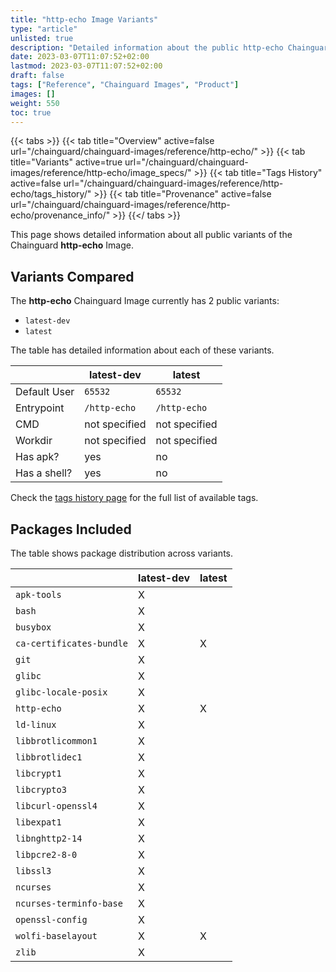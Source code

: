 ```yaml
---
title: "http-echo Image Variants"
type: "article"
unlisted: true
description: "Detailed information about the public http-echo Chainguard Image variants"
date: 2023-03-07T11:07:52+02:00
lastmod: 2023-03-07T11:07:52+02:00
draft: false
tags: ["Reference", "Chainguard Images", "Product"]
images: []
weight: 550
toc: true
---
```


{{< tabs >}}
{{< tab title="Overview" active=false url="/chainguard/chainguard-images/reference/http-echo/" >}}
{{< tab title="Variants" active=true url="/chainguard/chainguard-images/reference/http-echo/image_specs/" >}}
{{< tab title="Tags History" active=false url="/chainguard/chainguard-images/reference/http-echo/tags_history/" >}}
{{< tab title="Provenance" active=false url="/chainguard/chainguard-images/reference/http-echo/provenance_info/" >}}
{{</ tabs >}}

This page shows detailed information about all public variants of the Chainguard **http-echo** Image.

## Variants Compared
The **http-echo** Chainguard Image currently has 2 public variants: 

- `latest-dev`
- `latest`

The table has detailed information about each of these variants.

|              | latest-dev    | latest        |
|--------------|---------------|---------------|
| Default User | `65532`       | `65532`       |
| Entrypoint   | `/http-echo`  | `/http-echo`  |
| CMD          | not specified | not specified |
| Workdir      | not specified | not specified |
| Has apk?     | yes           | no            |
| Has a shell? | yes           | no            |

Check the [tags history page](/chainguard/chainguard-images/reference/http-echo/tags_history/) for the full list of available tags.

## Packages Included
The table shows package distribution across variants.

|                          | latest-dev | latest |
|--------------------------|------------|--------|
| `apk-tools`              | X          |        |
| `bash`                   | X          |        |
| `busybox`                | X          |        |
| `ca-certificates-bundle` | X          | X      |
| `git`                    | X          |        |
| `glibc`                  | X          |        |
| `glibc-locale-posix`     | X          |        |
| `http-echo`              | X          | X      |
| `ld-linux`               | X          |        |
| `libbrotlicommon1`       | X          |        |
| `libbrotlidec1`          | X          |        |
| `libcrypt1`              | X          |        |
| `libcrypto3`             | X          |        |
| `libcurl-openssl4`       | X          |        |
| `libexpat1`              | X          |        |
| `libnghttp2-14`          | X          |        |
| `libpcre2-8-0`           | X          |        |
| `libssl3`                | X          |        |
| `ncurses`                | X          |        |
| `ncurses-terminfo-base`  | X          |        |
| `openssl-config`         | X          |        |
| `wolfi-baselayout`       | X          | X      |
| `zlib`                   | X          |        |

